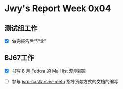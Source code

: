 # Jwy's Report Week 0x04

## 测试组工作

- [x] 做完报告后“毕业”

## BJ67工作

- [x] 书写 8 月 Fedora 的 Mail list 观测报告
- [ ] 参与 [isrc-cas/tarsier-meta](https://github.com/isrc-cas/tarsier-meta) 指导贡献方式的文档的编写


